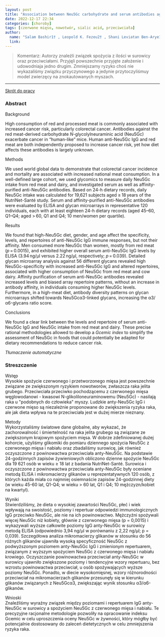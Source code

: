```yaml
---
layout: post
title: "Association between Neu5Gc carbohydrate and serum antibodies against it provides the molecular link to cancer: French NutriNet-Santé study "
date: 2022-12-17 22:34
categories: [choroby]
tags: [czerwone mięso, nowotwór, sialic acid, przeciwciała]
author:
  name: "Salam Bashir1† , Leopold K. Fezeu2† , Shani Leviatan Ben-Arye1 , Sharon Yehuda1 , Eliran Moshe Reuven1 , Fabien Szabo de Edelenyi2 , Imen Fellah-Hebia3 , Thierry Le Tourneau4 , Berthe Marie Imbert-Marcille5 , Emmanuel B. Drouet6 , Mathilde Touvier2 , Jean-Christian Roussel3 , Hai Yu7 , Xi Chen7 , Serge Hercberg2 , Emanuele Cozzi8 , Jean-Paul Soulillou9 , Pilar Galan2 and Vered Padler-Karavani "
  link: 
---
```


> Komentarz:
> Autorzy znaleźli związek spożycia z ilości w surowicy oraz przeciwciałami. Przyjęli powszechnie przyjęte założenie i udowodniaja jedno drugim.
> Zmniejszamy ryzyko choś nie wykazaliśmy związku przyczynowego a jedynie przytoczyliśmuy model zwierzęcy na znokautowanych myszach. 
<hr>

[Skrót do pracy]() 

### Abstract
Background

High consumption of red and processed meat is commonly associated with increased cancer risk, particularly colorectal cancer. Antibodies against the red meat-derived carbohydrate _N_-glycolylneuraminic acid (Neu5Gc) exacerbate cancer in “human-like” mice. Human anti-Neu5Gc IgG and red meat are both independently proposed to increase cancer risk, yet how diet affects these antibodies is largely unknown.

Methods

We used world global data to demonstrate that colorectal cancer incidence and mortality are associated with increased national meat consumption. In a well-defined large cohort, we used glycomics to measure daily Neu5Gc intake from red meat and dairy, and investigated serum as well as affinity-purified anti-Neu5Gc antibodies. Based on 24-h dietary records, daily Neu5Gc intake was calculated for 19,621 subjects aged ≥ 18 years of the NutriNet-Santé study. Serum and affinity-purified anti-Neu5Gc antibodies were evaluated by ELISA and glycan microarrays in representative 120 individuals, each with at least eighteen 24-h dietary records (aged 45–60, Q1–Q4; aged > 60, Q1 and Q4; 10 men/women per quartile).

Results

We found that high-Neu5Gc diet, gender, and age affect the specificity, levels, and repertoires of anti-Neu5Gc IgG immune responses, but not their affinity. Men consumed more Neu5Gc than women, mostly from red meat (_p_ = 0.0015), and exhibited higher overall serum anti-Neu5Gc IgG levels by ELISA (3.94 ng/μl versus 2.22 ng/μl, respectively; _p_ = 0.039). Detailed glycan microarray analysis against 56 different glycans revealed high Neu5Gc-specificity with increased anti-Neu5Gc IgG and altered repertoires, associated with higher consumption of Neu5Gc from red meat and cow dairy. Affinity purification of serum anti-Neu5Gc antibodies revealed increased levels and biased array repertoire patterns, without an increase in antibody affinity, in individuals consuming higher Neu5Gc levels. Furthermore, in a high-meat diet, antibody diversity patterns on glycan microarrays shifted towards Neu5Gcα3-linked glycans, increasing the α3/α6-glycans ratio score.

Conclusions

We found a clear link between the levels and repertoire of serum anti-Neu5Gc IgG and Neu5Gc intake from red meat and dairy. These precise rational methodologies allowed to develop a _Gcemic index_ to simplify the assessment of Neu5Gc in foods that could potentially be adapted for dietary recommendations to reduce cancer risk.

*Tłumaczenie automatyczne*

### Streszczenie
Wstęp  
Wysokie spożycie czerwonego i przetworzonego mięsa jest powszechnie związane ze zwiększonym ryzykiem nowotworów, zwłaszcza raka jelita grubego. Przeciwciała przeciwko pochodzącemu z czerwonego mięsa węglowodanowi - kwasowi N-glikoliloneuraminowemu (Neu5Gc) - nasilają raka u "podobnych do człowieka" myszy. Ludzkie anty-Neu5Gc IgG i czerwone mięso są niezależnie proponowane do zwiększenia ryzyka raka, ale jak dieta wpływa na te przeciwciała jest w dużej mierze nieznany.  
  
Metody  
Wykorzystaliśmy światowe dane globalne, aby wykazać, że zachorowalność i śmiertelność na raka jelita grubego są związane ze zwiększonym krajowym spożyciem mięsa. W dobrze zdefiniowanej dużej kohorcie, użyliśmy glikomiki do pomiaru dziennego spożycia Neu5Gc z czerwonego mięsa i nabiału oraz zbadaliśmy surowicę, jak również oczyszczone z powinowactwa przeciwciała anty-Neu5Gc. Na podstawie 24-godzinnych zapisów żywieniowych obliczono dzienne spożycie Neu5Gc dla 19 621 osób w wieku ≥ 18 lat z badania NutriNet-Santé. Surowica i oczyszczone z powinowactwa przeciwciała anty-Neu5Gc były oceniane metodą ELISA i mikromacierzy glikanów u reprezentatywnych 120 osób, z których każda miała co najmniej osiemnaście zapisów 24-godzinnej diety (w wieku 45-60 lat, Q1-Q4; w wieku > 60 lat, Q1 i Q4; 10 mężczyzn/kobiet na kwartyl).  
  
Wyniki  
Stwierdziliśmy, że dieta o wysokiej zawartości Neu5Gc, płeć i wiek wpływają na swoistość, poziomy i repertuar odpowiedzi immunologicznych IgG przeciwko Neu5Gc, ale nie na ich powinowactwo. Mężczyźni spożywali więcej Neu5Gc niż kobiety, głównie z czerwonego mięsa (p = 0,0015) i wykazywali wyższe całkowite poziomy IgG anty-Neu5Gc w surowicy metodą ELISA (odpowiednio 3,94 ng/μl w porównaniu z 2,22 ng/μl; p = 0,039). Szczegółowa analiza mikromacierzy glikanów w stosunku do 56 różnych glikanów ujawniła wysoką specyficzność Neu5Gc z podwyższonym poziomem anty-Neu5Gc IgG i zmienionym repertuarem, związanym z wyższym spożyciem Neu5Gc z czerwonego mięsa i nabiału krowiego. Oczyszczanie powinowactwa przeciwciał anty-Neu5Gc w surowicy ujawniło zwiększone poziomy i tendencyjne wzory repertuaru, bez wzrostu powinowactwa przeciwciał, u osób spożywających wyższe poziomy Neu5Gc. Ponadto, w diecie wysokomięsnej, wzory różnorodności przeciwciał na mikromacierzach glikanów przesunęły się w kierunku glikanów związanych z Neu5Gcα3, zwiększając wynik stosunku α3/α6-glikanów.  
  
Wnioski  
Znaleźliśmy wyraźny związek między poziomami i repertuarem IgG anty-Neu5Gc w surowicy a spożyciem Neu5Gc z czerwonego mięsa i nabiału. Te precyzyjne racjonalne metodologie pozwoliły na opracowanie indeksu Gcemic w celu uproszczenia oceny Neu5Gc w żywności, który mógłby być potencjalnie dostosowany do zaleceń dietetycznych w celu zmniejszenia ryzyka raka.